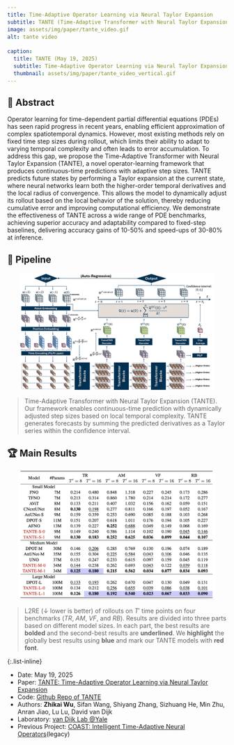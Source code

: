 ```yaml
---
title: Time-Adaptive Operator Learning via Neural Taylor Expansion
subtitle: TANTE (Time-Adaptive Transformer with Neural Taylor Expansion) is a new operator-learning framework for time-dependent PDEs that uses neural Taylor expansion to make accurate, continuous-time predictions with adaptive step sizes, improving both accuracy and efficiency over fixed-step methods.
image: assets/img/paper/tante_video.gif
alt: tante video

caption:
  title: TANTE (May 19, 2025)
  subtitle: Time-Adaptive Operator Learning via Neural Taylor Expansion. (Operator Learning, Scientific Machine Learning, PDEs)
  thumbnail: assets/img/paper/tante_video_vertical.gif
---
```




## 🔎 Abstract

Operator learning for time-dependent partial differential equations (PDEs) has seen rapid progress in recent years, enabling efficient approximation of complex spatiotemporal dynamics. However, most existing methods rely on fixed time step sizes during rollout, which limits their ability to adapt to varying temporal complexity and often leads to error accumulation. To address this gap, we propose the Time-Adaptive Transformer with Neural Taylor Expansion (TANTE), a novel operator-learning framework that produces continuous-time predictions with adaptive step sizes. TANTE predicts future states by performing a Taylor expansion at the current state, where neural networks learn both the higher-order temporal derivatives and the local radius of convergence. This allows the model to dynamically adjust its rollout based on the local behavior of the solution, thereby reducing cumulative error and improving computational efficiency. We demonstrate the effectiveness of TANTE across a wide range of PDE benchmarks, achieving superior accuracy and adaptability compared to fixed-step baselines, delivering accuracy gains of 10-50% and speed-ups of 30-80% at inference.

## 🧱 Pipeline

<p align="center"> <img src="assets/img/paper/tante_pipeline.jpg" width="88%"> </p>

> Time-Adaptive Transformer with Neural Taylor Expansion (TANTE). Our framework enables continuous-time prediction with dynamically adjusted step sizes based on local temporal complexity. TANTE generates forecasts by summing the predicted derivatives as a Taylor series within the confidence interval.

## 🏆 Main Results

<p align="center"> <img src="assets/img/paper/tante_table.jpg" width="90%"> </p>

> L2RE (↓ lower is better) of rollouts on $T'$ time points on four benchmarks (*TR*, *AM*, *VF*, and *RB*). Results are divided into three parts based on different model sizes. In each part, the best results are **bolded** and the second-best results are **underlined**. We **highlight** the globally best results using **blue** and mark our TANTE models with **red font**.

{:.list-inline}
- Date: May 19, 2025
- Paper: [TANTE: Time-Adaptive Operator Learning via Neural Taylor Expansion](http://arxiv.org/abs/2502.08574)
- Code: [Github Repo of TANTE](https://github.com/zwu88/TANTE)
- Authors: **Zhikai Wu**, Sifan Wang, Shiyang Zhang, Sizhuang He, Min Zhu, Anran Jiao, Lu Lu, David van Dijk
- Laboratory: [van Dijk Lab @Yale](https://www.vandijklab.org)
- Previous Project: [COAST: Intelligent Time-Adaptive Neural Operators](https://arxiv.org/abs/2502.08574v1)(legacy)


